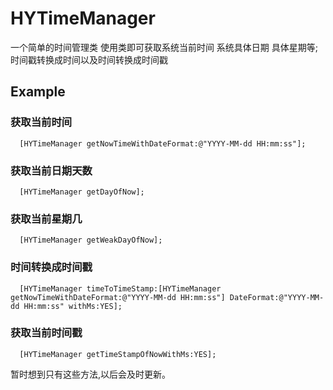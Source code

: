 # HYTimeManager
一个简单的时间管理类 使用类即可获取系统当前时间 系统具体日期 具体星期等;时间戳转换成时间以及时间转换成时间戳

## Example

### 获取当前时间
```
  [HYTimeManager getNowTimeWithDateFormat:@"YYYY-MM-dd HH:mm:ss"];
```

### 获取当前日期天数
```
  [HYTimeManager getDayOfNow];
```

### 获取当前星期几
```
  [HYTimeManager getWeakDayOfNow];
```

### 时间转换成时间戳    
```
  [HYTimeManager timeToTimeStamp:[HYTimeManager getNowTimeWithDateFormat:@"YYYY-MM-dd HH:mm:ss"] DateFormat:@"YYYY-MM-dd HH:mm:ss" withMs:YES];
```

### 获取当前时间戳
```
  [HYTimeManager getTimeStampOfNowWithMs:YES];
```
    
暂时想到只有这些方法,以后会及时更新。
